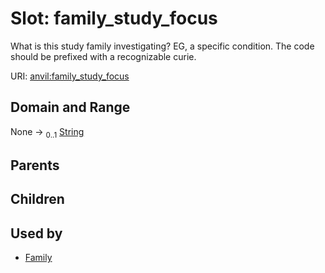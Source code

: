 
# Slot: family_study_focus

What is this study family investigating? EG, a specific condition. The code should be prefixed with a recognizable curie.

URI: [anvil:family_study_focus](https://anvilproject.org/acr-harmonized-data-model/family_study_focus)


## Domain and Range

None &#8594;  <sub>0..1</sub> [String](types/String.md)

## Parents


## Children


## Used by

 * [Family](Family.md)

